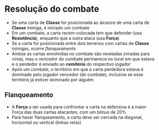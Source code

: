 # Resolução do combate

* Se uma carta de **Classe** for posicionada ao alcance de uma carta de **Classe** inimiga, é iniciado um combate
* Em um combate, a carta recém-colocada tem que defender (usa **Resistência**), enquanto que a outra ataca (usa **Força**)
* Se a carta for posicionada entre dois terrenos com cartas de **Classe** inimigas, ocorre *flanqueamento*
* Ambas as cartas envolvidas no combate são reveladas (viradas para cima), mas o vencedor do combate permanece no local em que estava e o perdedor é enviado ao **cemitério** do respectivo jogador
* Após um combate, o território em que a carta perdedora estava é dominado pelo jogador vencedor (do combate), inclusive se esse território já estiver dominado por alguém

## Flanqueamento

* A **Força** a ser usada para confrontar a carta na defensiva é a maior Força das duas cartas atacantes, com um bônus de 20%
* Para haver flanqueamento, a carta deve ser cercada na diagonal, horizontal ou vertical (linhas retas)